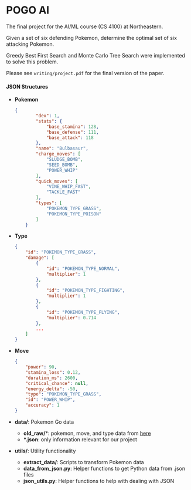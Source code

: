 # POGO AI
The final project for the AI/ML course (CS 4100) at Northeastern.

Given a set of six defending Pokemon, determine the optimal set of six attacking Pokemon.

Greedy Best First Search and Monte Carlo Tree Search were implemented to solve this problem.

Please see `writing/project.pdf` for the final version of the paper.

#### JSON Structures
- **Pokemon**
    ```json
    {
            "dex": 1, 
            "stats": {
                "base_stamina": 128, 
                "base_defense": 111, 
                "base_attack": 118
            }, 
            "name": "Bulbasaur", 
            "charge_moves": [
                "SLUDGE_BOMB", 
                "SEED_BOMB", 
                "POWER_WHIP"
            ], 
            "quick_moves": [
                "VINE_WHIP_FAST", 
                "TACKLE_FAST"
            ], 
            "types": [
                "POKEMON_TYPE_GRASS", 
                "POKEMON_TYPE_POISON"
            ]
        }
    ```
- **Type**
    ```json
    {
        "id": "POKEMON_TYPE_GRASS", 
        "damage": [
            {
                "id": "POKEMON_TYPE_NORMAL", 
                "multiplier": 1
            }, 
            {
                "id": "POKEMON_TYPE_FIGHTING", 
                "multiplier": 1
            }, 
            {
                "id": "POKEMON_TYPE_FLYING", 
                "multiplier": 0.714
            }, 
            ...
        ]
    }
    ```
- **Move**
    ```json
    {
        "power": 90, 
        "stamina_loss": 0.12, 
        "duration_ms": 2600, 
        "critical_chance": null, 
        "energy_delta": -50, 
        "type": "POKEMON_TYPE_GRASS", 
        "id": "POWER_WHIP", 
        "accuracy": 1
    }
    ```
    
- **data/**: Pokemon Go data
    - **old_raw/***: pokemon, move, and type data from [here](https://github.com/pokemongo-dev-contrib/pokemongo-json-pokedex)
    - **\*.json**: only information relevant for our project
- **utils/**: Utility functionality
    - **extract_data/**: Scripts to transform Pokemon data
    - **data_from_json.py**: Helper functions to get Python data from .json files
    - **json_utils.py**: Helper functions to help with dealing with JSON



